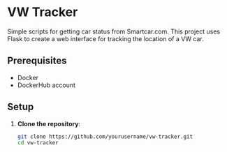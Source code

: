 # VW Tracker

Simple scripts for getting car status from Smartcar.com. This project uses Flask to create a web interface for tracking the location of a VW car.

## Prerequisites

- Docker
- DockerHub account

## Setup

1. **Clone the repository**:
   ```sh
   git clone https://github.com/yourusername/vw-tracker.git
   cd vw-tracker